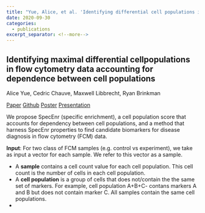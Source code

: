 ```yaml
---
title: "Yue, Alice, et al. 'Identifying differential cell populations in flow cytometry data accounting for marker frequency.' BioRxiv (2019): 837765."
date: 2020-09-30
categories: 
  - publications
excerpt_separator: <!--more-->
---
```


## Identifying maximal differential cellpopulations in flow cytometry data accounting for dependence between cell populations

Alice Yue, Cedric Chauve, Maxwell Libbrecht, Ryan Brinkman

[Paper](#) [Github](#) [Poster](#) [Presentation](#)

<!--more-->

We propose SpecEnr (specific enrichment), a cell population score that accounts for dependency between cell populations, and a method that harness SpecEnr properties to find candidate biomarkers for disease diagnosis in flow cytometry (FCM) data.

**Input**: For two class of FCM samples (e.g. control vs experiment), we take as input a vector for each sample. We refer to this vector as a sample. 
- A **sample** contains a cell count value for each cell population. This cell count is the number of cells in each cell population. 
- A **cell population** is a group of cells that does not/contain the the same set of markers. For example, cell population A+B+C- contans markers A and B but does not contain marker C. All samples contain the same cell populations.
- 

